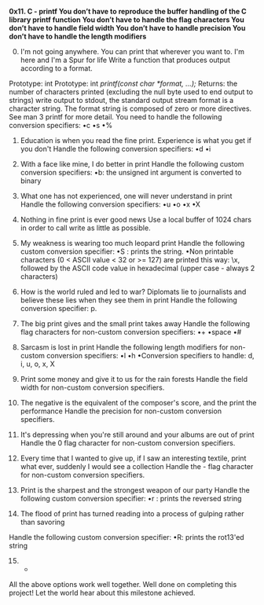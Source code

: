 __0x11. C - printf
You don’t have to reproduce the buffer handling of the C library printf function
You don’t have to handle the flag characters
You don’t have to handle field width
You don’t have to handle precision
You don’t have to handle the length modifiers__

0. I'm not going anywhere. You can print that wherever you want to. I'm here and I'm a Spur for life
Write a function that produces output according to a format.

Prototype: int Prototype: int _printf(const char *format, ...);_
Returns: the number of characters printed (excluding the null byte used to end output to strings)
write output to stdout, the standard output stream
format is a character string. The format string is composed of zero or more directives. See man 3 printf for more detail. You need to handle the following conversion specifiers:
	•c
	•s
	•%


1. Education is when you read the fine print. Experience is what you get if you don't
Handle the following conversion specifiers:
	•d
	•i

2. With a face like mine, I do better in print
Handle the following custom conversion specifiers:
	•b: the unsigned int argument is converted to binary

3. What one has not experienced, one will never understand in print
Handle the following conversion specifiers:
	•u
	•o
	•x
	•X

4. Nothing in fine print is ever good news
Use a local buffer of 1024 chars in order to call write as little as possible.

5. My weakness is wearing too much leopard print
Handle the following custom conversion specifier:
	•S : prints the string.
	•Non printable characters (0 < ASCII value < 32 or >= 127) are printed this way:
		\x, followed by the ASCII code value in hexadecimal (upper case - always 2 characters)


6. How is the world ruled and led to war? Diplomats lie to journalists and believe these lies when they see them in print
Handle the following conversion specifier: p.

7. The big print gives and the small print takes away
Handle the following flag characters for non-custom conversion specifiers:
	•+
	•space
	•#

8. Sarcasm is lost in print
Handle the following length modifiers for non-custom conversion specifiers:
	•l
	•h
	•Conversion specifiers to handle: d, i, u, o, x, X

9. Print some money and give it to us for the rain forests
Handle the field width for non-custom conversion specifiers.

10. The negative is the equivalent of the composer's score, and the print the performance
Handle the precision for non-custom conversion specifiers.

11. It's depressing when you're still around and your albums are out of print
Handle the 0 flag character for non-custom conversion specifiers.

12. Every time that I wanted to give up, if I saw an interesting textile, print what ever, suddenly I would see a collection
Handle the - flag character for non-custom conversion specifiers.

13. Print is the sharpest and the strongest weapon of our party
Handle the following custom conversion specifier:
	•r : prints the reversed string

14. The flood of print has turned reading into a process of gulping rather than savoring

Handle the following custom conversion specifier:
	•R: prints the rot13'ed string

15. *
All the above options work well together.
Well done on completing this project! Let the world hear about this milestone achieved.
